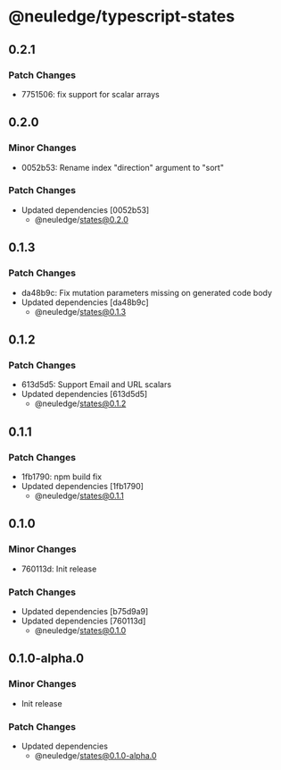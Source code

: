 # @neuledge/typescript-states

## 0.2.1

### Patch Changes

- 7751506: fix support for scalar arrays

## 0.2.0

### Minor Changes

- 0052b53: Rename index "direction" argument to "sort"

### Patch Changes

- Updated dependencies [0052b53]
  - @neuledge/states@0.2.0

## 0.1.3

### Patch Changes

- da48b9c: Fix mutation parameters missing on generated code body
- Updated dependencies [da48b9c]
  - @neuledge/states@0.1.3

## 0.1.2

### Patch Changes

- 613d5d5: Support Email and URL scalars
- Updated dependencies [613d5d5]
  - @neuledge/states@0.1.2

## 0.1.1

### Patch Changes

- 1fb1790: npm build fix
- Updated dependencies [1fb1790]
  - @neuledge/states@0.1.1

## 0.1.0

### Minor Changes

- 760113d: Init release

### Patch Changes

- Updated dependencies [b75d9a9]
- Updated dependencies [760113d]
  - @neuledge/states@0.1.0

## 0.1.0-alpha.0

### Minor Changes

- Init release

### Patch Changes

- Updated dependencies
  - @neuledge/states@0.1.0-alpha.0
